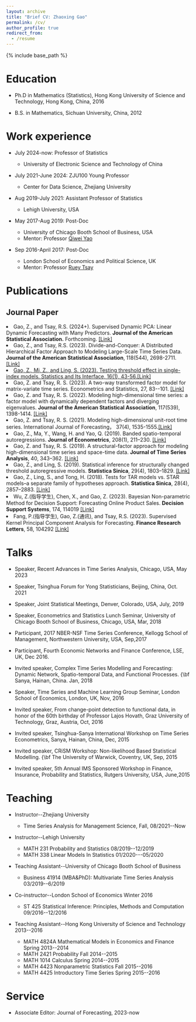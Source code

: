 ```yaml
---
layout: archive
title: "Brief CV: Zhaoxing Gao"
permalink: /cv/
author_profile: true
redirect_from:
  - /resume
---
```


{% include base_path %}

Education
======
* Ph.D in Mathematics (Statistics), Hong Kong University of Science and Technology, Hong Kong, China, 2016

* B.S. in Mathematics, Sichuan University, China, 2012

Work experience
======
* July 2024-now: Professor of Statistics
  * University of Electronic Science and Technology of China


* July 2021-June 2024: ZJU100 Young Professor
  * Center for Data Science, Zhejiang University
    

* Aug 2019-July 2021: Assistant Professor of Statistics
  * Lehigh University, USA
    

* May 2017-Aug 2019: Post-Doc
  * University of Chicago Booth School of Business, USA
  * Mentor: Professor [Qiwei Yao](https://stats.lse.ac.uk/q.yao/)

* Sep 2016-April 2017: Post-Doc
  * London School of Economics and Political Science, UK
  * Mentor: Professor [Ruey Tsay](https://www.chicagobooth.edu/faculty/emeriti/ruey-s-tsay)
  


Publications
======
## Journal Paper


<li>Gao, Z., and Tsay, R.S. (2024+). Supervised Dynamic PCA: Linear Dynamic Forecasting with Many Predictors. <strong>Journal of the American Statistical Association.</strong> Forthcoming. <a href="https://www.tandfonline.com/doi/full/10.1080/01621459.2024.2370592">[Link]</a></li> 
<li>Gao, Z., and Tsay, R.S. (2023). Divide-and-Conquer: A Distributed Hierarchical Factor Approach to Modeling Large-Scale Time Series Data. <strong>Journal of the American Statistical Association</strong>, 118(544), 2698-2711. <a href="https://www.tandfonline.com/doi/abs/10.1080/01621459.2022.2071279">[Link]</li>
<li>Gao, Z., Mi, Z., and Ling, S. (2023). Testing threshold effect in single-index models.  Statistics and Its Interface, 16(1), 43-56.<a href="https://www.intlpress.com/site/pub/pages/journals/items/sii/content/vols/0016/0001/a004/index.php">[Link]</a> </li>
<li>Gao, Z. and Tsay, R. S. (2023). A two-way transformed factor model for matrix-variate time series.  Econometrics and Statistics, 27, 83--101. <a href="https://www.sciencedirect.com/science/article/abs/pii/S2452306221001027">[Link]</a> </li>
<li>Gao, Z. and Tsay, R. S. (2022). Modeling high-dimensional time series: a factor model with dynamically dependent factors and diverging eigenvalues. <strong>Journal of the American Statistical Association</strong>, 117(539), 1398-1414. <a href="https://www.tandfonline.com/doi/abs/10.1080/01621459.2020.1862668">[Link]</a></li>
<li>Gao, Z. and Tsay, R. S. (2021). Modeling high-dimensional unit-root time series. International Journal of Forecasting， 37(4), 1535-1555.<a href="https://www.sciencedirect.com/science/article/abs/pii/S0169207020301497">[Link]</a></li>
<li>Gao, Z., Ma, Y., Wang, H. and Yao, Q. (2019). Banded spatio-temporal autoregressions. <strong>Journal of Econometrics</strong>, 208(1), 211–230. <a href="https://www.sciencedirect.com/science/article/abs/pii/S0304407618301775">[Link]</a></li>
<li>Gao, Z. and Tsay, R. S. (2019). A structural-factor approach for modeling high-dimensional time series and space-time data. <strong>Journal of Time Series Analysis</strong>, 40, 343–362. <a href="https://onlinelibrary.wiley.com/doi/abs/10.1111/jtsa.12466">[Link]</a> </li>
<li>Gao, Z., and Ling, S. (2019). Statistical inference for structurally changed threshold autoregressive models. <strong>Statistica Sinica</strong>, 29(4), 1803–1829. <a href="https://www.jstor.org/stable/26787507">[Link]</a></li>
<li>Gao, Z., Ling, S., and Tong, H. (2018). Tests for TAR models vs. STAR models–a separate family of hypotheses approach. <strong>Statistica Sinica</strong>, 28(4), 2857–2883. <a href="https://www.jstor.org/stable/26511241">[Link]</a></li>
<li>Wu, Z.(指导学生), Chen, X., and Gao, Z. (2023). Bayesian Non-parametric Method for Decision Support: Forecasting Online Product Sales. <strong>Decision Support Systems</strong>, 174, 114019 <a href="https://www.sciencedirect.com/science/article/abs/pii/S0167923623000945">[Link]</a></li>
<li>Fang, P.(指导学生), Gao, Z.(通讯), and Tsay, R.S. (2023). Supervised Kernel Principal Component Analysis for Forecasting. <strong>Finance Research Letters</strong>, 58, 104292 <a href="https://www.sciencedirect.com/science/article/abs/pii/S1544612323006645">[Link]</a></li>

 
  
Talks
======

* Speaker,  Recent Advances in Time Series Analysis,  Chicago, USA, May 2023

* Speaker, Tsinghua Forum for Yong Statisticians, Beijing, China, Oct. 2021

* Speaker, Joint Statistical Meetings, Denver, Colorado, USA,  July, 2019

* Speaker, Econometrics and Statistics  Lunch Seminar, University of Chicago Booth School of Business, Chicago, USA, Mar, 2018

* Participant, 2017 NBER-NSF Time Series Conference,  Kellogg School of Management, Northwestern University, USA, Sep,2017


* Participant, Fourth Economic Networks and Finance Conference, LSE, UK,  Dec 2016.

* Invited speaker, Complex Time Series Modelling and Forecasting: Dynamic Network, Spatio-temporal Data, and Functional Processes. {\bf Sanya, Hainan, China. Jan, 2018

* Speaker, Time Series and Machine Learning Group Seminar,  London School of Economics, London, UK,  Nov, 2016

* Invited speaker, From change-point detection to functional data, in honor of the 60th birthday of Professor Lajos Hovath, Graz University of Technology, Graz, Austria,  Oct, 2016

* Invited speaker, Tsinghua-Sanya International Workshop on Time Series Econometrics, Sanya, Hainan, China, Dec, 2015

* Invited speaker, CRiSM Workshop: Non-likelihood Based Statistical Modelling. {\bf The University of Warwick, Coventry, UK, Sep, 2015

* Invited speaker, 5th Annual IMS Sponsored Workshop in Finance, Insurance, Probability and Statistics,  Rutgers University, USA,  June,2015
  
Teaching
======
 * Instructor--Zhejiang University
   * Time Series Analysis for Management Science, Fall, 08/2021--Now
   
 * Instructor--Lehigh University
   * MATH 231 Probability and Statistics  08/2019--12/2019
   * MATH 338 Linear Models In Statistics 01/2020---05/2020

 * Teaching Assistant--University of Chicago Booth School of Business
   * Business 41914 (MBA\&PhD): Multivariate Time Series Analysis 03/2019--6/2019


 * Co-instructor--London School of Economics Winter 2016
   * ST 425 Statistical Inference: Principles, Methods and Computation 09/2016--12/2016
 
 * Teaching Assistant--Hong Kong University of Science and Technology  2013--2016
   * MATH 4824A Mathematical Models in Economics and Finance Spring 2013--2014
   * MATH 2421 Probability  Fall 2014--2015
   * MATH 1014 Calculus Spring 2014--2015
   * MATH 4423 Nonparametric Statistics Fall 2015--2016
   * MATH 4425 Introductory Time Series  Spring 2015--2016

  
Service
======
* Associate Editor: Journal of Forecasting, 2023-now
